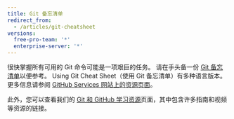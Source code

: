 ```yaml
---
title: Git 备忘清单
redirect_from:
  - /articles/git-cheatsheet
versions:
  free-pro-team: '*'
  enterprise-server: '*'
---
```


很快掌握所有可用的 Git 命令可能是一项艰巨的任务。 请在手头备一份 [Git 备忘清单](https://services.github.com/on-demand/resources/cheatsheets/)以便参考。 Using Git Cheat Sheet（使用 Git 备忘清单）有多种语言版本。 更多信息请参阅 [GitHub Services 网站上的资源页面](https://services.github.com/on-demand/resources/)。

此外，您可以查看我们的 [Git 和 GitHub 学习资源](/articles/git-and-github-learning-resources/)页面，其中包含许多指南和视频等资源的链接。
